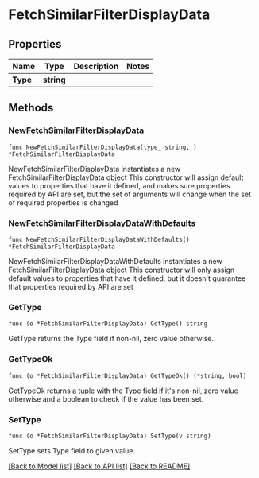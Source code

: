 # FetchSimilarFilterDisplayData

## Properties

Name | Type | Description | Notes
------------ | ------------- | ------------- | -------------
**Type** | **string** |  | 

## Methods

### NewFetchSimilarFilterDisplayData

`func NewFetchSimilarFilterDisplayData(type_ string, ) *FetchSimilarFilterDisplayData`

NewFetchSimilarFilterDisplayData instantiates a new FetchSimilarFilterDisplayData object
This constructor will assign default values to properties that have it defined,
and makes sure properties required by API are set, but the set of arguments
will change when the set of required properties is changed

### NewFetchSimilarFilterDisplayDataWithDefaults

`func NewFetchSimilarFilterDisplayDataWithDefaults() *FetchSimilarFilterDisplayData`

NewFetchSimilarFilterDisplayDataWithDefaults instantiates a new FetchSimilarFilterDisplayData object
This constructor will only assign default values to properties that have it defined,
but it doesn't guarantee that properties required by API are set

### GetType

`func (o *FetchSimilarFilterDisplayData) GetType() string`

GetType returns the Type field if non-nil, zero value otherwise.

### GetTypeOk

`func (o *FetchSimilarFilterDisplayData) GetTypeOk() (*string, bool)`

GetTypeOk returns a tuple with the Type field if it's non-nil, zero value otherwise
and a boolean to check if the value has been set.

### SetType

`func (o *FetchSimilarFilterDisplayData) SetType(v string)`

SetType sets Type field to given value.



[[Back to Model list]](../README.md#documentation-for-models) [[Back to API list]](../README.md#documentation-for-api-endpoints) [[Back to README]](../README.md)


